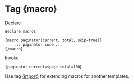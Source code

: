 Tag {macro}
============

Declare

```smarty
declare macros

{macro paginator(current, total, skip=true)}
    ... paginator code ...
{/macro}
```

Invoke

```smarty
{paginator current=$page total=100}
```

Use tag [{import}](./import.md) for extending macros for another templates.